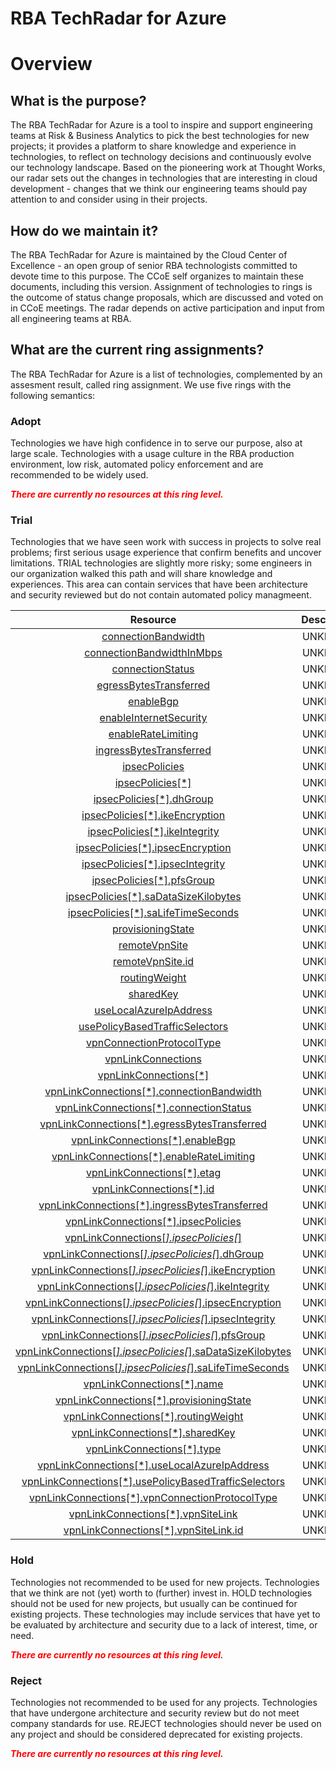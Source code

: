 
RBA TechRadar for Azure
=======================

# Overview

## What is the purpose?


The RBA TechRadar for Azure is a tool to inspire and support engineering teams at Risk & Business Analytics to pick the best technologies for new projects; it provides a platform to share knowledge and experience in technologies, to reflect on technology decisions and continuously evolve our technology landscape.  Based on the pioneering work at Thought Works, our radar sets out the changes in technologies that are interesting in cloud development - changes that we think our engineering teams should pay attention to and consider using in their projects.
## How do we maintain it?


The RBA TechRadar for Azure is maintained by the Cloud Center of Excellence - an open group of senior RBA technologists committed to devote time to this purpose.  The CCoE self organizes to maintain these documents, including this version.  Assignment of technologies to rings is the outcome of status change proposals, which are discussed and voted on in CCoE meetings.  The radar depends on active participation and input from all engineering teams at RBA.
## What are the current ring assignments?


The RBA TechRadar for Azure is a list of technologies, complemented by an assesment result, called ring assignment.  We use five rings with the following semantics:
### Adopt


Technologies we have high confidence in to serve our purpose, also at large scale.  Technologies with a usage culture in the RBA production environment, low risk, automated policy enforcement and are recommended to be widely used.  
  
***<font color="red"> There are currently no resources at this ring level. </font>***
### Trial


Technologies that we have seen work with success in projects to solve real problems;  first serious usage experience that confirm benefits and uncover limitations.  TRIAL technologies are slightly more risky; some engineers in our organization walked this path and will share knowledge and experiences.  This area can contain services that have been architecture and security reviewed but do not contain automated policy managmeent.  

|Resource|Description|Path|Status|
| :---: | :---: | :---: | :---: |
|[connectionBandwidth](https://github.com/openrba/python-azure-techradar/tree/master/Microsoft.Network/vpnGateways/vpnConnections/connectionBandwidth)|UNKNOWN|Microsoft.Network/vpnGateways/vpnConnections/connectionBandwidth|TRIAL|
|[connectionBandwidthInMbps](https://github.com/openrba/python-azure-techradar/tree/master/Microsoft.Network/vpnGateways/vpnConnections/connectionBandwidthInMbps)|UNKNOWN|Microsoft.Network/vpnGateways/vpnConnections/connectionBandwidthInMbps|TRIAL|
|[connectionStatus](https://github.com/openrba/python-azure-techradar/tree/master/Microsoft.Network/vpnGateways/vpnConnections/connectionStatus)|UNKNOWN|Microsoft.Network/vpnGateways/vpnConnections/connectionStatus|TRIAL|
|[egressBytesTransferred](https://github.com/openrba/python-azure-techradar/tree/master/Microsoft.Network/vpnGateways/vpnConnections/egressBytesTransferred)|UNKNOWN|Microsoft.Network/vpnGateways/vpnConnections/egressBytesTransferred|TRIAL|
|[enableBgp](https://github.com/openrba/python-azure-techradar/tree/master/Microsoft.Network/vpnGateways/vpnConnections/enableBgp)|UNKNOWN|Microsoft.Network/vpnGateways/vpnConnections/enableBgp|TRIAL|
|[enableInternetSecurity](https://github.com/openrba/python-azure-techradar/tree/master/Microsoft.Network/vpnGateways/vpnConnections/enableInternetSecurity)|UNKNOWN|Microsoft.Network/vpnGateways/vpnConnections/enableInternetSecurity|TRIAL|
|[enableRateLimiting](https://github.com/openrba/python-azure-techradar/tree/master/Microsoft.Network/vpnGateways/vpnConnections/enableRateLimiting)|UNKNOWN|Microsoft.Network/vpnGateways/vpnConnections/enableRateLimiting|TRIAL|
|[ingressBytesTransferred](https://github.com/openrba/python-azure-techradar/tree/master/Microsoft.Network/vpnGateways/vpnConnections/ingressBytesTransferred)|UNKNOWN|Microsoft.Network/vpnGateways/vpnConnections/ingressBytesTransferred|TRIAL|
|[ipsecPolicies](https://github.com/openrba/python-azure-techradar/tree/master/Microsoft.Network/vpnGateways/vpnConnections/ipsecPolicies)|UNKNOWN|Microsoft.Network/vpnGateways/vpnConnections/ipsecPolicies|TRIAL|
|[ipsecPolicies[*]](https://github.com/openrba/python-azure-techradar/tree/master/Microsoft.Network/vpnGateways/vpnConnections/ipsecPolicies[*])|UNKNOWN|Microsoft.Network/vpnGateways/vpnConnections/ipsecPolicies[*]|TRIAL|
|[ipsecPolicies[*].dhGroup](https://github.com/openrba/python-azure-techradar/tree/master/Microsoft.Network/vpnGateways/vpnConnections/ipsecPolicies[*].dhGroup)|UNKNOWN|Microsoft.Network/vpnGateways/vpnConnections/ipsecPolicies[*].dhGroup|TRIAL|
|[ipsecPolicies[*].ikeEncryption](https://github.com/openrba/python-azure-techradar/tree/master/Microsoft.Network/vpnGateways/vpnConnections/ipsecPolicies[*].ikeEncryption)|UNKNOWN|Microsoft.Network/vpnGateways/vpnConnections/ipsecPolicies[*].ikeEncryption|TRIAL|
|[ipsecPolicies[*].ikeIntegrity](https://github.com/openrba/python-azure-techradar/tree/master/Microsoft.Network/vpnGateways/vpnConnections/ipsecPolicies[*].ikeIntegrity)|UNKNOWN|Microsoft.Network/vpnGateways/vpnConnections/ipsecPolicies[*].ikeIntegrity|TRIAL|
|[ipsecPolicies[*].ipsecEncryption](https://github.com/openrba/python-azure-techradar/tree/master/Microsoft.Network/vpnGateways/vpnConnections/ipsecPolicies[*].ipsecEncryption)|UNKNOWN|Microsoft.Network/vpnGateways/vpnConnections/ipsecPolicies[*].ipsecEncryption|TRIAL|
|[ipsecPolicies[*].ipsecIntegrity](https://github.com/openrba/python-azure-techradar/tree/master/Microsoft.Network/vpnGateways/vpnConnections/ipsecPolicies[*].ipsecIntegrity)|UNKNOWN|Microsoft.Network/vpnGateways/vpnConnections/ipsecPolicies[*].ipsecIntegrity|TRIAL|
|[ipsecPolicies[*].pfsGroup](https://github.com/openrba/python-azure-techradar/tree/master/Microsoft.Network/vpnGateways/vpnConnections/ipsecPolicies[*].pfsGroup)|UNKNOWN|Microsoft.Network/vpnGateways/vpnConnections/ipsecPolicies[*].pfsGroup|TRIAL|
|[ipsecPolicies[*].saDataSizeKilobytes](https://github.com/openrba/python-azure-techradar/tree/master/Microsoft.Network/vpnGateways/vpnConnections/ipsecPolicies[*].saDataSizeKilobytes)|UNKNOWN|Microsoft.Network/vpnGateways/vpnConnections/ipsecPolicies[*].saDataSizeKilobytes|TRIAL|
|[ipsecPolicies[*].saLifeTimeSeconds](https://github.com/openrba/python-azure-techradar/tree/master/Microsoft.Network/vpnGateways/vpnConnections/ipsecPolicies[*].saLifeTimeSeconds)|UNKNOWN|Microsoft.Network/vpnGateways/vpnConnections/ipsecPolicies[*].saLifeTimeSeconds|TRIAL|
|[provisioningState](https://github.com/openrba/python-azure-techradar/tree/master/Microsoft.Network/vpnGateways/vpnConnections/provisioningState)|UNKNOWN|Microsoft.Network/vpnGateways/vpnConnections/provisioningState|TRIAL|
|[remoteVpnSite](https://github.com/openrba/python-azure-techradar/tree/master/Microsoft.Network/vpnGateways/vpnConnections/remoteVpnSite)|UNKNOWN|Microsoft.Network/vpnGateways/vpnConnections/remoteVpnSite|TRIAL|
|[remoteVpnSite.id](https://github.com/openrba/python-azure-techradar/tree/master/Microsoft.Network/vpnGateways/vpnConnections/remoteVpnSite.id)|UNKNOWN|Microsoft.Network/vpnGateways/vpnConnections/remoteVpnSite.id|TRIAL|
|[routingWeight](https://github.com/openrba/python-azure-techradar/tree/master/Microsoft.Network/vpnGateways/vpnConnections/routingWeight)|UNKNOWN|Microsoft.Network/vpnGateways/vpnConnections/routingWeight|TRIAL|
|[sharedKey](https://github.com/openrba/python-azure-techradar/tree/master/Microsoft.Network/vpnGateways/vpnConnections/sharedKey)|UNKNOWN|Microsoft.Network/vpnGateways/vpnConnections/sharedKey|TRIAL|
|[useLocalAzureIpAddress](https://github.com/openrba/python-azure-techradar/tree/master/Microsoft.Network/vpnGateways/vpnConnections/useLocalAzureIpAddress)|UNKNOWN|Microsoft.Network/vpnGateways/vpnConnections/useLocalAzureIpAddress|TRIAL|
|[usePolicyBasedTrafficSelectors](https://github.com/openrba/python-azure-techradar/tree/master/Microsoft.Network/vpnGateways/vpnConnections/usePolicyBasedTrafficSelectors)|UNKNOWN|Microsoft.Network/vpnGateways/vpnConnections/usePolicyBasedTrafficSelectors|TRIAL|
|[vpnConnectionProtocolType](https://github.com/openrba/python-azure-techradar/tree/master/Microsoft.Network/vpnGateways/vpnConnections/vpnConnectionProtocolType)|UNKNOWN|Microsoft.Network/vpnGateways/vpnConnections/vpnConnectionProtocolType|TRIAL|
|[vpnLinkConnections](https://github.com/openrba/python-azure-techradar/tree/master/Microsoft.Network/vpnGateways/vpnConnections/vpnLinkConnections)|UNKNOWN|Microsoft.Network/vpnGateways/vpnConnections/vpnLinkConnections|TRIAL|
|[vpnLinkConnections[*]](https://github.com/openrba/python-azure-techradar/tree/master/Microsoft.Network/vpnGateways/vpnConnections/vpnLinkConnections[*])|UNKNOWN|Microsoft.Network/vpnGateways/vpnConnections/vpnLinkConnections[*]|TRIAL|
|[vpnLinkConnections[*].connectionBandwidth](https://github.com/openrba/python-azure-techradar/tree/master/Microsoft.Network/vpnGateways/vpnConnections/vpnLinkConnections[*].connectionBandwidth)|UNKNOWN|Microsoft.Network/vpnGateways/vpnConnections/vpnLinkConnections[*].connectionBandwidth|TRIAL|
|[vpnLinkConnections[*].connectionStatus](https://github.com/openrba/python-azure-techradar/tree/master/Microsoft.Network/vpnGateways/vpnConnections/vpnLinkConnections[*].connectionStatus)|UNKNOWN|Microsoft.Network/vpnGateways/vpnConnections/vpnLinkConnections[*].connectionStatus|TRIAL|
|[vpnLinkConnections[*].egressBytesTransferred](https://github.com/openrba/python-azure-techradar/tree/master/Microsoft.Network/vpnGateways/vpnConnections/vpnLinkConnections[*].egressBytesTransferred)|UNKNOWN|Microsoft.Network/vpnGateways/vpnConnections/vpnLinkConnections[*].egressBytesTransferred|TRIAL|
|[vpnLinkConnections[*].enableBgp](https://github.com/openrba/python-azure-techradar/tree/master/Microsoft.Network/vpnGateways/vpnConnections/vpnLinkConnections[*].enableBgp)|UNKNOWN|Microsoft.Network/vpnGateways/vpnConnections/vpnLinkConnections[*].enableBgp|TRIAL|
|[vpnLinkConnections[*].enableRateLimiting](https://github.com/openrba/python-azure-techradar/tree/master/Microsoft.Network/vpnGateways/vpnConnections/vpnLinkConnections[*].enableRateLimiting)|UNKNOWN|Microsoft.Network/vpnGateways/vpnConnections/vpnLinkConnections[*].enableRateLimiting|TRIAL|
|[vpnLinkConnections[*].etag](https://github.com/openrba/python-azure-techradar/tree/master/Microsoft.Network/vpnGateways/vpnConnections/vpnLinkConnections[*].etag)|UNKNOWN|Microsoft.Network/vpnGateways/vpnConnections/vpnLinkConnections[*].etag|TRIAL|
|[vpnLinkConnections[*].id](https://github.com/openrba/python-azure-techradar/tree/master/Microsoft.Network/vpnGateways/vpnConnections/vpnLinkConnections[*].id)|UNKNOWN|Microsoft.Network/vpnGateways/vpnConnections/vpnLinkConnections[*].id|TRIAL|
|[vpnLinkConnections[*].ingressBytesTransferred](https://github.com/openrba/python-azure-techradar/tree/master/Microsoft.Network/vpnGateways/vpnConnections/vpnLinkConnections[*].ingressBytesTransferred)|UNKNOWN|Microsoft.Network/vpnGateways/vpnConnections/vpnLinkConnections[*].ingressBytesTransferred|TRIAL|
|[vpnLinkConnections[*].ipsecPolicies](https://github.com/openrba/python-azure-techradar/tree/master/Microsoft.Network/vpnGateways/vpnConnections/vpnLinkConnections[*].ipsecPolicies)|UNKNOWN|Microsoft.Network/vpnGateways/vpnConnections/vpnLinkConnections[*].ipsecPolicies|TRIAL|
|[vpnLinkConnections[*].ipsecPolicies[*]](https://github.com/openrba/python-azure-techradar/tree/master/Microsoft.Network/vpnGateways/vpnConnections/vpnLinkConnections[*].ipsecPolicies[*])|UNKNOWN|Microsoft.Network/vpnGateways/vpnConnections/vpnLinkConnections[*].ipsecPolicies[*]|TRIAL|
|[vpnLinkConnections[*].ipsecPolicies[*].dhGroup](https://github.com/openrba/python-azure-techradar/tree/master/Microsoft.Network/vpnGateways/vpnConnections/vpnLinkConnections[*].ipsecPolicies[*].dhGroup)|UNKNOWN|Microsoft.Network/vpnGateways/vpnConnections/vpnLinkConnections[*].ipsecPolicies[*].dhGroup|TRIAL|
|[vpnLinkConnections[*].ipsecPolicies[*].ikeEncryption](https://github.com/openrba/python-azure-techradar/tree/master/Microsoft.Network/vpnGateways/vpnConnections/vpnLinkConnections[*].ipsecPolicies[*].ikeEncryption)|UNKNOWN|Microsoft.Network/vpnGateways/vpnConnections/vpnLinkConnections[*].ipsecPolicies[*].ikeEncryption|TRIAL|
|[vpnLinkConnections[*].ipsecPolicies[*].ikeIntegrity](https://github.com/openrba/python-azure-techradar/tree/master/Microsoft.Network/vpnGateways/vpnConnections/vpnLinkConnections[*].ipsecPolicies[*].ikeIntegrity)|UNKNOWN|Microsoft.Network/vpnGateways/vpnConnections/vpnLinkConnections[*].ipsecPolicies[*].ikeIntegrity|TRIAL|
|[vpnLinkConnections[*].ipsecPolicies[*].ipsecEncryption](https://github.com/openrba/python-azure-techradar/tree/master/Microsoft.Network/vpnGateways/vpnConnections/vpnLinkConnections[*].ipsecPolicies[*].ipsecEncryption)|UNKNOWN|Microsoft.Network/vpnGateways/vpnConnections/vpnLinkConnections[*].ipsecPolicies[*].ipsecEncryption|TRIAL|
|[vpnLinkConnections[*].ipsecPolicies[*].ipsecIntegrity](https://github.com/openrba/python-azure-techradar/tree/master/Microsoft.Network/vpnGateways/vpnConnections/vpnLinkConnections[*].ipsecPolicies[*].ipsecIntegrity)|UNKNOWN|Microsoft.Network/vpnGateways/vpnConnections/vpnLinkConnections[*].ipsecPolicies[*].ipsecIntegrity|TRIAL|
|[vpnLinkConnections[*].ipsecPolicies[*].pfsGroup](https://github.com/openrba/python-azure-techradar/tree/master/Microsoft.Network/vpnGateways/vpnConnections/vpnLinkConnections[*].ipsecPolicies[*].pfsGroup)|UNKNOWN|Microsoft.Network/vpnGateways/vpnConnections/vpnLinkConnections[*].ipsecPolicies[*].pfsGroup|TRIAL|
|[vpnLinkConnections[*].ipsecPolicies[*].saDataSizeKilobytes](https://github.com/openrba/python-azure-techradar/tree/master/Microsoft.Network/vpnGateways/vpnConnections/vpnLinkConnections[*].ipsecPolicies[*].saDataSizeKilobytes)|UNKNOWN|Microsoft.Network/vpnGateways/vpnConnections/vpnLinkConnections[*].ipsecPolicies[*].saDataSizeKilobytes|TRIAL|
|[vpnLinkConnections[*].ipsecPolicies[*].saLifeTimeSeconds](https://github.com/openrba/python-azure-techradar/tree/master/Microsoft.Network/vpnGateways/vpnConnections/vpnLinkConnections[*].ipsecPolicies[*].saLifeTimeSeconds)|UNKNOWN|Microsoft.Network/vpnGateways/vpnConnections/vpnLinkConnections[*].ipsecPolicies[*].saLifeTimeSeconds|TRIAL|
|[vpnLinkConnections[*].name](https://github.com/openrba/python-azure-techradar/tree/master/Microsoft.Network/vpnGateways/vpnConnections/vpnLinkConnections[*].name)|UNKNOWN|Microsoft.Network/vpnGateways/vpnConnections/vpnLinkConnections[*].name|TRIAL|
|[vpnLinkConnections[*].provisioningState](https://github.com/openrba/python-azure-techradar/tree/master/Microsoft.Network/vpnGateways/vpnConnections/vpnLinkConnections[*].provisioningState)|UNKNOWN|Microsoft.Network/vpnGateways/vpnConnections/vpnLinkConnections[*].provisioningState|TRIAL|
|[vpnLinkConnections[*].routingWeight](https://github.com/openrba/python-azure-techradar/tree/master/Microsoft.Network/vpnGateways/vpnConnections/vpnLinkConnections[*].routingWeight)|UNKNOWN|Microsoft.Network/vpnGateways/vpnConnections/vpnLinkConnections[*].routingWeight|TRIAL|
|[vpnLinkConnections[*].sharedKey](https://github.com/openrba/python-azure-techradar/tree/master/Microsoft.Network/vpnGateways/vpnConnections/vpnLinkConnections[*].sharedKey)|UNKNOWN|Microsoft.Network/vpnGateways/vpnConnections/vpnLinkConnections[*].sharedKey|TRIAL|
|[vpnLinkConnections[*].type](https://github.com/openrba/python-azure-techradar/tree/master/Microsoft.Network/vpnGateways/vpnConnections/vpnLinkConnections[*].type)|UNKNOWN|Microsoft.Network/vpnGateways/vpnConnections/vpnLinkConnections[*].type|TRIAL|
|[vpnLinkConnections[*].useLocalAzureIpAddress](https://github.com/openrba/python-azure-techradar/tree/master/Microsoft.Network/vpnGateways/vpnConnections/vpnLinkConnections[*].useLocalAzureIpAddress)|UNKNOWN|Microsoft.Network/vpnGateways/vpnConnections/vpnLinkConnections[*].useLocalAzureIpAddress|TRIAL|
|[vpnLinkConnections[*].usePolicyBasedTrafficSelectors](https://github.com/openrba/python-azure-techradar/tree/master/Microsoft.Network/vpnGateways/vpnConnections/vpnLinkConnections[*].usePolicyBasedTrafficSelectors)|UNKNOWN|Microsoft.Network/vpnGateways/vpnConnections/vpnLinkConnections[*].usePolicyBasedTrafficSelectors|TRIAL|
|[vpnLinkConnections[*].vpnConnectionProtocolType](https://github.com/openrba/python-azure-techradar/tree/master/Microsoft.Network/vpnGateways/vpnConnections/vpnLinkConnections[*].vpnConnectionProtocolType)|UNKNOWN|Microsoft.Network/vpnGateways/vpnConnections/vpnLinkConnections[*].vpnConnectionProtocolType|TRIAL|
|[vpnLinkConnections[*].vpnSiteLink](https://github.com/openrba/python-azure-techradar/tree/master/Microsoft.Network/vpnGateways/vpnConnections/vpnLinkConnections[*].vpnSiteLink)|UNKNOWN|Microsoft.Network/vpnGateways/vpnConnections/vpnLinkConnections[*].vpnSiteLink|TRIAL|
|[vpnLinkConnections[*].vpnSiteLink.id](https://github.com/openrba/python-azure-techradar/tree/master/Microsoft.Network/vpnGateways/vpnConnections/vpnLinkConnections[*].vpnSiteLink.id)|UNKNOWN|Microsoft.Network/vpnGateways/vpnConnections/vpnLinkConnections[*].vpnSiteLink.id|TRIAL|

### Hold


Technologies not recommended to be used for new projects. Technologies that we think are not (yet) worth to (further) invest in.  HOLD technologies should not be used for new projects, but usually can be continued for existing projects.  These technologies may include services that have yet to be evaluated by architecture and security due to a lack of interest, time, or need.  
  
***<font color="red"> There are currently no resources at this ring level. </font>***
### Reject


Technologies not recommended to be used for any projects. Technologies that have undergone architecture and security review but do not meet company standards for use.  REJECT technologies should never be used on any project and should be considered deprecated for existing projects.  
  
***<font color="red"> There are currently no resources at this ring level. </font>***